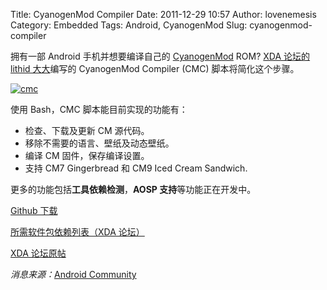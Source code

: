 Title: CyanogenMod Compiler
Date: 2011-12-29 10:57
Author: lovenemesis
Category: Embedded
Tags: Android, CyanogenMod
Slug: cyanogenmod-compiler

拥有一部 Android 手机并想要编译自己的
[CyanogenMod](http://www.cyanogenmod.com/) ROM? [XDA 论坛的 lithid
大大](http://forum.xda-developers.com/member.php?u=2709018)编写的
CyanogenMod Compiler (CMC) 脚本将简化这个步骤。

[![](http://linuxtoy.org/img/2011/12/cmc.png "cmc")](http://linuxtoy.org/img/2011/12/cmc.png)

使用 Bash，CMC 脚本能目前实现的功能有：

-   检查、下载及更新 CM 源代码。
-   移除不需要的语言、壁纸及动态壁纸。
-   编译 CM 固件，保存编译设置。
-   支持 CM7 Gingerbread 和 CM9 Iced Cream Sandwich.

更多的功能包括**工具依赖检测**，**AOSP 支持**等功能正在开发中。

[Github 下载](https://github.com/lithid/CMC)

[所需软件包依赖列表（XDA
论坛）](http://forum.xda-developers.com/showpost.php?p=20772055&postcount=2)

[XDA
论坛原帖](http://forum.xda-developers.com/showpost.php?p=20772042&postcount=1)

*消息来源：*[Android
Community](http://androidcommunity.com/roll-your-own-cyanogenmod-with-cmc-compiler-20111228/)
